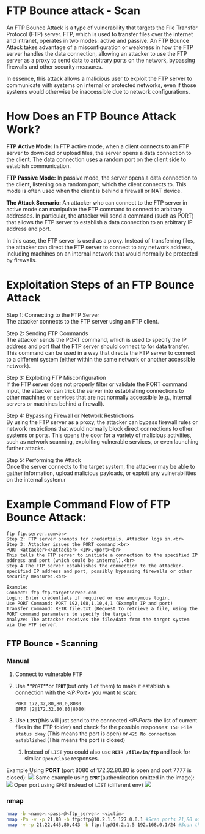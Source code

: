 # FTP Bounce attack - Scan

An FTP Bounce Attack is a type of vulnerability that targets the File Transfer Protocol (FTP) server. FTP, which is used to transfer files over the internet and intranet, operates in two modes: active and passive. An FTP Bounce Attack takes advantage of a misconfiguration or weakness in how the FTP server handles the data connection, allowing an attacker to use the FTP server as a proxy to send data to arbitrary ports on the network, bypassing firewalls and other security measures.

In essence, this attack allows a malicious user to exploit the FTP server to communicate with systems on internal or protected networks, even if those systems would otherwise be inaccessible due to network configurations.

# How Does an FTP Bounce Attack Work?

**FTP Active Mode:** In FTP active mode, when a client connects to an FTP server to download or upload files, the server opens a data connection to the client. The data connection uses a random port on the client side to establish communication.

**FTP Passive Mode:** In passive mode, the server opens a data connection to the client, listening on a random port, which the client connects to. This mode is often used when the client is behind a firewall or NAT device.

**The Attack Scenario:** An attacker who can connect to the FTP server in active mode can manipulate the FTP command to connect to arbitrary addresses. In particular, the attacker will send a command (such as PORT) that allows the FTP server to establish a data connection to an arbitrary IP address and port.

In this case, the FTP server is used as a proxy. Instead of transferring files, the attacker can direct the FTP server to connect to any network address, including machines on an internal network that would normally be protected by firewalls.

# Exploitation Steps of an FTP Bounce Attack

Step 1: Connecting to the FTP Server<br>
The attacker connects to the FTP server using an FTP client.<br>

Step 2: Sending FTP Commands<br>
The attacker sends the PORT command, which is used to specify the IP address and port that the FTP server should connect to for data transfer. This command can be used in a way that directs the FTP server to connect to a different system (either within the same network or another accessible network).<br>

Step 3: Exploiting FTP Misconfiguration<br>
If the FTP server does not properly filter or validate the PORT command input, the attacker can trick the server into establishing connections to other machines or services that are not normally accessible (e.g., internal servers or machines behind a firewall).<br>

Step 4: Bypassing Firewall or Network Restrictions<br>
By using the FTP server as a proxy, the attacker can bypass firewall rules or network restrictions that would normally block direct connections to other systems or ports. This opens the door for a variety of malicious activities, such as network scanning, exploiting vulnerable services, or even launching further attacks.<br>

Step 5: Performing the Attack<br>
Once the server connects to the target system, the attacker may be able to gather information, upload malicious payloads, or exploit any vulnerabilities on the internal system.r<br>

# Example Command Flow of FTP Bounce Attack:
```Step 1: Attacker connects to an FTP server:<br>
ftp ftp.server.com<br>
Step 2: FTP server prompts for credentials. Attacker logs in.<br>
Step 3: Attacker issues the PORT command:<br>
PORT <attacker></attacker> <IP>,<port><br>
This tells the FTP server to initiate a connection to the specified IP address and port (which could be internal).<br>
Step 4 The FTP server establishes the connection to the attacker-specified IP address and port, possibly bypassing firewalls or other security measures.<br>

Example:
Connect: ftp ftp.targetserver.com
Login: Enter credentials if required or use anonymous login.
Use PORT Command: PORT 192,168,1,10,4,1 (Example IP and port)
Transfer Command: RETR file.txt (Request to retrieve a file, using the PORT command parameters to specify the target)
Analyze: The attacker receives the file/data from the target system via the FTP server.

```
## FTP Bounce - Scanning

### Manual

1. Connect to vulnerable FTP
2.  Use \*\*`PORT`\*\*or **`EPRT`**(but only 1 of them) to make it establish a connection with the _\<IP:Port>_ you want to scan:

    `PORT 172,32,80,80,0,8080`\
    `EPRT |2|172.32.80.80|8080|`
3. Use **`LIST`**(this will just send to the connected _\<IP:Port>_ the list of current files in the FTP folder) and check for the possible responses: `150 File status okay` (This means the port is open) or `425 No connection established` (This means the port is closed)
   1. Instead of `LIST` you could also use **`RETR /file/in/ftp`** and look for similar `Open/Close` responses.

Example Using **PORT** (port 8080 of 172.32.80.80 is open and port 7777 is closed):
![](<../../.gitbook/assets/image (241).png>)
Same example using **`EPRT`**(authentication omitted in the image):
![](<../../.gitbook/assets/image (539).png>)
Open port using `EPRT` instead of `LIST` (different env)
![](<../../.gitbook/assets/image (875).png>)

### **nmap**

```bash
nmap -b <name>:<pass>@<ftp_server> <victim>
nmap -Pn -v -p 21,80 -b ftp:ftp@10.2.1.5 127.0.0.1 #Scan ports 21,80 of the FTP
nmap -v -p 21,22,445,80,443 -b ftp:ftp@10.2.1.5 192.168.0.1/24 #Scan the internal network (of the FTP) ports 21,22,445,80,443
```
